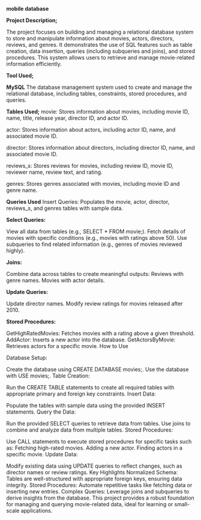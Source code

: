 **mobile database**

**Project Description;**

The project focuses on building and managing a relational database system to store and manipulate information about movies, actors, directors, reviews, and genres. It demonstrates the use of SQL features such as table creation, data insertion, queries (including subqueries and joins), and stored procedures. This system allows users to retrieve and manage movie-related information efficiently.

**Tool Used;**

**MySQL**
The database management system used to create and manage the relational database, including tables, constraints, stored procedures, and queries.

**Tables Used;**
movie:
Stores information about movies, including movie ID, name, title, release year, director ID, and actor ID.

actor:
Stores information about actors, including actor ID, name, and associated movie ID.

director:
Stores information about directors, including director ID, name, and associated movie ID.

reviews_s:
Stores reviews for movies, including review ID, movie ID, reviewer name, review text, and rating.

genres:
Stores genres associated with movies, including movie ID and genre name.

**Queries Used**
Insert Queries:
Populates the movie, actor, director, reviews_s, and genres tables with sample data.

**Select Queries:**

View all data from tables (e.g., SELECT * FROM movie;).
Fetch details of movies with specific conditions (e.g., movies with ratings above 50).
Use subqueries to find related information (e.g., genres of movies reviewed highly).

**Joins:**

Combine data across tables to create meaningful outputs:
Reviews with genre names.
Movies with actor details.

**Update Queries:**

Update director names.
Modify review ratings for movies released after 2010.

**Stored Procedures:**

GetHighRatedMovies: Fetches movies with a rating above a given threshold.
AddActor: Inserts a new actor into the database.
GetActorsByMovie: Retrieves actors for a specific movie.
How to Use

Database Setup:

Create the database using CREATE DATABASE movies;.
Use the database with USE movies;.
Table Creation:

Run the CREATE TABLE statements to create all required tables with appropriate primary and foreign key constraints.
Insert Data:

Populate the tables with sample data using the provided INSERT statements.
Query the Data:

Run the provided SELECT queries to retrieve data from tables.
Use joins to combine and analyze data from multiple tables.
Stored Procedures:

Use CALL statements to execute stored procedures for specific tasks such as:
Fetching high-rated movies.
Adding a new actor.
Finding actors in a specific movie.
Update Data:

Modify existing data using UPDATE queries to reflect changes, such as director names or review ratings.
Key Highlights
Normalized Schema: Tables are well-structured with appropriate foreign keys, ensuring data integrity.
Stored Procedures: Automate repetitive tasks like fetching data or inserting new entries.
Complex Queries: Leverage joins and subqueries to derive insights from the database.
This project provides a robust foundation for managing and querying movie-related data, ideal for learning or small-scale applications.







